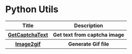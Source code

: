 # Python Utils

<table cellspacing="1" cellpadding="1" frame="solid"  align='border_left'>
    <tr>   
        <th> Title </th>
        <th> Description </th>
    </tr>
    <tr>   
        <th> 
            <a href="https://github.com/kimi0230/python_utils/tree/master/GetCaptchaText">GetCaptchaText</a>
        </th>
        <th> Get text from captcha image</th>
    </tr>
    <tr>   
        <th> 
            <a href="https://github.com/kimi0230/python_utils/tree/master/Image2gif">Image2gif</a>
        </th>
        <th>Generate Gif file</th>
    </tr>
</table>    

